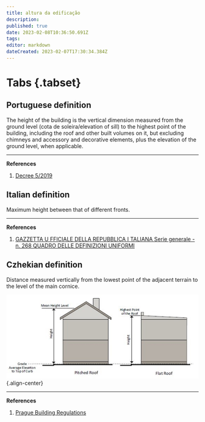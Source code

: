 ```yaml
---
title: altura da edificação
description: 
published: true
date: 2023-02-08T10:36:50.691Z
tags: 
editor: markdown
dateCreated: 2023-02-07T17:30:34.384Z
---
```


# Tabs {.tabset}
## Portuguese definition

The height of the building is the vertical dimension measured from the ground level (cota de soleira/elevation of sill) to the highest point of the building, including the roof and other built volumes on it, but excluding chimneys and accessory and decorative elements, plus the elevation of the ground level, when applicable.

---
**References**
1. [Decree 5/2019](https://dre.pt/dre/detalhe/decreto-regulamentar/5-2019-125009062)

## Italian definition

Maximum height between that of different fronts.

---
**References**
1. [GAZZETTA U FFICIALE DELLA REPUBBLICA I TALIANA Serie generale - n. 268 QUADRO DELLE DEFINIZIONI UNIFORMI](https://www.gazzettaufficiale.it/do/atto/serie_generale/caricaPdf?cdimg=16A0800300200010110001&dgu=2016-11-16&art.dataPubblicazioneGazzetta=2016-11-16&art.codiceRedazionale=16A08003&art.num=1&art.tiposerie=SG)

## Czhekian definition

Distance measured vertically from the lowest point of the adjacent terrain to the level of the main cornice.

![building_heights_2.jpg](/building_heights_2.jpg "Building height"){.align-center}

---
**References**
1. [Prague Building Regulations](http://en.iprpraha.cz/uploads/assets/en/PDF%20uploads/PraugeBuilidingRegulations_english_1.pdf)



